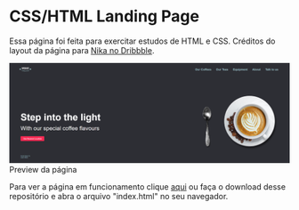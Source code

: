 # CSS/HTML Landing Page

Essa página foi feita para exercitar estudos de HTML e CSS. Créditos do layout da página para <a href="https://dribbble.com/shots/4238737-Jack-Smith-Coffee-Shop-Landing-Page">Nika no Dribbble</a>.

<img src="assets/preview.png">
Preview da página

<br>

Para ver a página em funcionamento clique <a href="https://viquiiz.github.io/HTML-CSS-Landing-Page/">aqui</a> ou faça o download desse repositório e abra o arquivo "index.html" no seu navegador.